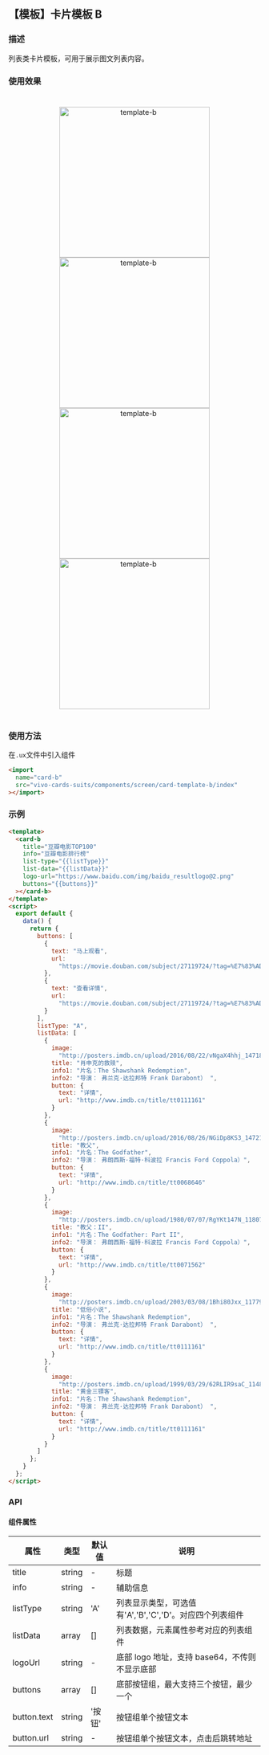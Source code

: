 ## 【模板】卡片模板 B

### 描述

列表类卡片模板，可用于展示图文列表内容。

### 使用效果

<div style="text-align: center;margin: 40px;">
<img src="../../assets/screen-template-b.png" style="width:300px" alt="template-b"/>
<img src="../../assets/screen-template-b-1.png" style="width:300px" alt="template-b"/>
<img src="../../assets/screen-template-b-2.png" style="width:300px" alt="template-b"/>
<img src="../../assets/screen-template-b-3.png" style="width:300px" alt="template-b"/>
</div>

### 使用方法

在`.ux`文件中引入组件

```html
<import
  name="card-b"
  src="vivo-cards-suits/components/screen/card-template-b/index"
></import>
```

### 示例

```html
<template>
  <card-b
    title="豆瓣电影TOP100"
    info="豆瓣电影排行榜"
    list-type="{{listType}}"
    list-data="{{listData}}"
    logo-url="https://www.baidu.com/img/baidu_resultlogo@2.png"
    buttons="{{buttons}}"
  ></card-b>
</template>
<script>
  export default {
    data() {
      return {
        buttons: [
          {
            text: "马上观看",
            url:
              "https://movie.douban.com/subject/27119724/?tag=%E7%83%AD%E9%97%A8&from=gaia"
          },
          {
            text: "查看详情",
            url:
              "https://movie.douban.com/subject/27119724/?tag=%E7%83%AD%E9%97%A8&from=gaia"
          }
        ],
        listType: "A",
        listData: [
          {
            image:
              "http://posters.imdb.cn/upload/2016/08/22/vNgaX4hhj_1471854359.jpg",
            title: "肖申克的救赎",
            info1: "片名：The Shawshank Redemption",
            info2: "导演： 弗兰克·达拉邦特 Frank Darabont） ",
            button: {
              text: "详情",
              url: "http://www.imdb.cn/title/tt0111161"
            }
          },
          {
            image:
              "http://posters.imdb.cn/upload/2016/08/26/NGiDp8KS3_1472192982.jpg",
            title: "教父",
            info1: "片名：The Godfather",
            info2: "导演： 弗朗西斯·福特·科波拉 Francis Ford Coppola）",
            button: {
              text: "详情",
              url: "http://www.imdb.cn/title/tt0068646"
            }
          },
          {
            image:
              "http://posters.imdb.cn/upload/1980/07/07/RgYKt147N_1180702311.jpg",
            title: "教父：II",
            info1: "片名：The Godfather: Part II",
            info2: "导演： 弗朗西斯·福特·科波拉 Francis Ford Coppola）",
            button: {
              text: "详情",
              url: "http://www.imdb.cn/title/tt0071562"
            }
          },
          {
            image:
              "http://posters.imdb.cn/upload/2003/03/08/1Bhi80Jxx_1177989811.jpg",
            title: "低俗小说",
            info1: "片名：The Shawshank Redemption",
            info2: "导演： 弗兰克·达拉邦特 Frank Darabont） ",
            button: {
              text: "详情",
              url: "http://www.imdb.cn/title/tt0111161"
            }
          },
          {
            image:
              "http://posters.imdb.cn/upload/1999/03/29/62RLIR9saC_1148432357.jpg",
            title: "黄金三镖客",
            info1: "片名：The Shawshank Redemption",
            info2: "导演： 弗兰克·达拉邦特 Frank Darabont） ",
            button: {
              text: "详情",
              url: "http://www.imdb.cn/title/tt0111161"
            }
          }
        ]
      };
    }
  };
</script>
```

### API

#### 组件属性

| 属性        | 类型   | 默认值 | 说明                                                    |
| ----------- | ------ | ------ | ------------------------------------------------------- |
| title       | string | -      | 标题                                                    |
| info        | string | -      | 辅助信息                                                |
| listType    | string | 'A'    | 列表显示类型，可选值有'A','B','C','D'。对应四个列表组件 |
| listData    | array  | []     | 列表数据，元素属性参考对应的列表组件                    |
| logoUrl     | string | -      | 底部 logo 地址，支持 base64，不传则不显示底部           |
| buttons     | array  | []     | 底部按钮组，最大支持三个按钮，最少一个                  |
| button.text | string | '按钮' | 按钮组单个按钮文本                                      |
| button.url  | string | -      | 按钮组单个按钮文本，点击后跳转地址                      |
